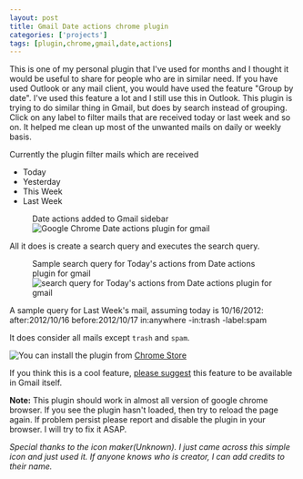 ```yaml
---
layout: post
title: Gmail Date actions chrome plugin
categories: ['projects']
tags: [plugin,chrome,gmail,date,actions]
---
```


This is one of my personal plugin that I've used for months and I thought it would be useful to share for people who are in similar need. If you have used Outlook or any mail client, you would have used the feature "Group by date". I've used this feature a lot and I still use this in Outlook. This plugin is trying to do similar thing in Gmail, but does by search instead of grouping. Click on any label to filter mails that are received today or last week and so on. It helped me clean up most of the unwanted mails on daily or weekly basis. 

Currently the plugin filter mails which are received

* Today
* Yesterday
* This Week
* Last Week

<figure class="image">
<figcaption>Date actions added to Gmail sidebar</figcaption>
<img src="../images/2012/google-chrome-date-actions-plugin-for-gmail.jpg" alt="Google Chrome Date actions plugin for gmail">
</figure>

All it does is create a search query and executes the search query.

<figure class="image">
<figcaption>Sample search query for Today's actions from Date actions plugin for gmail</figcaption>
<img src="../images/2012/search-query-for-today-date-actions.jpg" alt="search query for Today's actions from Date actions plugin for gmail">
</figure>

A sample query for Last Week's mail, assuming today is 10/16/2012:
	after:2012/10/16 before:2012/10/17 in:anywhere -in:trash -label:spam

It does consider all mails except `trash` and `spam`. 

<a style="float:left;" href="https://chrome.google.com/webstore/detail/date-filters-for-gmail/ingccfmdangdapfhfmnhicpmfbofhhlo?hl=en&gl=US"><img src="../images/chrome-web-store.jpg" ></a>

You can install the plugin from [Chrome Store](https://chrome.google.com/webstore/detail/date-filters-for-gmail/ingccfmdangdapfhfmnhicpmfbofhhlo?hl=en&gl=US)

If you think this is a cool feature, [please suggest](https://support.google.com/mail/bin/static.py?hl=en&page=suggestions.cs) this feature to be available in Gmail itself.

<strong>Note:</strong> This plugin should work in almost all version of google chrome browser. If you see the plugin hasn't loaded, then try to reload the page again. If problem persist please report and disable the plugin in your browser. I will try to fix it ASAP.

<em>Special thanks to the icon maker(Unknown). I just came across this simple icon and just used it. If anyone knows who is creator, I can add credits to their name.</em>